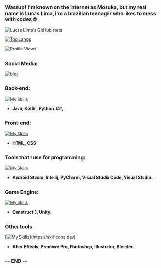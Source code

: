 ### Wassup! I'm known on the internet as Mosuka, but my real name is Lucas Lima, i'm a brazilian teenager who likes to mess with codes 🤓

![Lucas Lima's GitHub stats](https://github-readme-stats.vercel.app/api?username=MosukaSan&show_icons=true&theme=radical)

[![Top Langs](https://github-readme-stats.vercel.app/api/top-langs/?username=MosukaSan)](https://github.com/anuraghazra/github-readme-stats)

![Profile Views](https://komarev.com/ghpvc/?username=MosukaSan)

##

### Social Media:
[![blog](https://img.shields.io/badge/YouTube-FF0000?style=for-the-badge&logo=youtube&logoColor=white)](https://www.youtube.com/@m0suka)

##

### Back-end:

[![My Skills](https://skillicons.dev/icons?i=java,kotlin,python,cs)](https://skillicons.dev)

+ **Java, Kotlin, Python, C#,**

##

### Front-end:

[![My Skills](https://skillicons.dev/icons?i=html,css)](https://skillicons.dev)

+ **HTML, CSS**

##

### Tools that I use for programming:

[![My Skills](https://skillicons.dev/icons?i=androidstudio,idea,vscode,visualstudio)](https://skillicons.dev)

+ **Android Studio, Intellij, PyCharm, Visual Studio Code, Visual Studio.**

##

### Game Engine:
[![My Skills](https://skillicons.dev/icons?i=unity)](https://skillicons.dev)

+ **Construct 3, Unity.**

##

### Other tools

[![My Skills](https://skillicons.dev/icons?i=aftereffects,premiere,photoshop,illustrator,blender,)](https://skillicons.dev)

+ **After Effects, Premiere Pro, Photoshop, Illustrator, Blender.**

##

### -- END --
